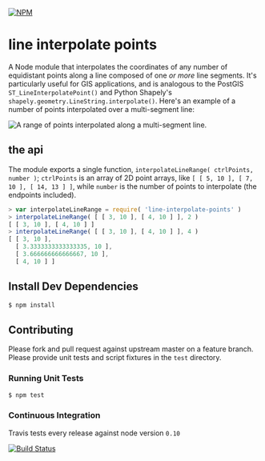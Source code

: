 [![NPM](https://nodei.co/npm/line-interpolate-points.png?downloads=true&stars=true)](https://nodei.co/npm/line-interpolate-points/)

# line interpolate points
A Node module that interpolates the coordinates of any number of equidistant points along a line composed of one *or
more* line segments. It's particularly useful for GIS applications, and is analogous to the PostGIS
`ST_LineInterpolatePoint()` and Python Shapely's `shapely.geometry.LineString.interpolate()`. Here's an example of a
number of points interpolated over a multi-segment line:

![A range of points interpolated along a multi-segment line.](https://raw.githubusercontent.com/pelias/line-interpolate-points/master/line_points_interpolation.png)

## the api
The module exports a single function, `interpolateLineRange( ctrlPoints, number )`; `ctrlPoints` is an array of 2D
point arrays, like `[ [ 5, 10 ], [ 7, 10 ], [ 14, 13 ] ]`, while `number` is the number of points to
interpolate (the endpoints included).

```javascript
> var interpolateLineRange = require( 'line-interpolate-points' )
> interpolateLineRange( [ [ 3, 10 ], [ 4, 10 ] ], 2 )
[ [ 3, 10 ], [ 4, 10 ] ]
> interpolateLineRange( [ [ 3, 10 ], [ 4, 10 ] ], 4 )
[ [ 3, 10 ],
  [ 3.3333333333333335, 10 ],
  [ 3.666666666666667, 10 ],
  [ 4, 10 ] ]
```

## Install Dev Dependencies

```bash
$ npm install
```

## Contributing

Please fork and pull request against upstream master on a feature branch. Please provide unit tests and script fixtures
in the `test` directory.

### Running Unit Tests

```bash
$ npm test
```

### Continuous Integration

Travis tests every release against node version `0.10`

[![Build Status](https://travis-ci.org/pelias/line-interpolate-points.svg)](https://travis-ci.org/pelias/line-interpolate-points)
